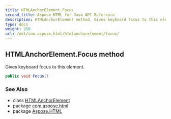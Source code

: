 ```yaml
---
title: HTMLAnchorElement.Focus
second_title: Aspose.HTML for Java API Reference
description: HTMLAnchorElement method. Gives keyboard focus to this element
type: docs
weight: 250
url: /net/com.aspose.html/htmlanchorelement/focus/
---
```

## HTMLAnchorElement.Focus method

Gives keyboard focus to this element.

```java
public void Focus()
```

### See Also

* class [HTMLAnchorElement](../)
* package [com.aspose.html](../../htmlanchorelement/)
* package [Aspose.HTML](../../../)
